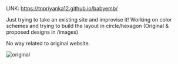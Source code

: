 LINK:
https://tnpriyanka12.github.io/babyemb/

Just trying to take an existing site and improvise it!
Working on color schemes and trying to build the layout in circle/hexagon
(Original & proposed designs in /images)

No way related to original website. 

![original](/../images/original_babyemb_homepage.jpg?raw=true "Optional Title")

